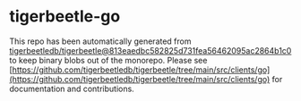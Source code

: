 # tigerbeetle-go
This repo has been automatically generated from [tigerbeetledb/tigerbeetle@813eaedbc582825d731fea56462095ac2864b1c0](https://github.com/tigerbeetledb/tigerbeetle/commit/813eaedbc582825d731fea56462095ac2864b1c0) to keep binary blobs out of the monorepo. Please see [https://github.com/tigerbeetledb/tigerbeetle/tree/main/src/clients/go](https://github.com/tigerbeetledb/tigerbeetle/tree/main/src/clients/go) for documentation and contributions.
